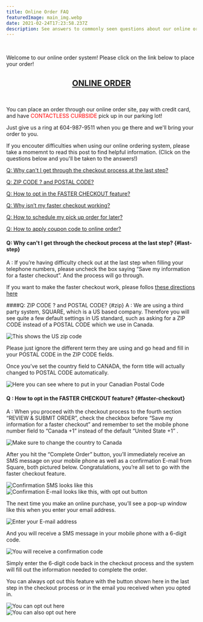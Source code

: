 ```yaml
---
title: Online Order FAQ
featuredImage: main_img.webp
date: 2021-02-24T17:23:58.237Z
description: See answers to commonly seen questions about our online order system.
---
```


<br/>

Welcome to our online order system!  Please click on the link below to place your order!
<div align="center"><h2><a href="https://ccs-chinese-restaurant-online-order.square.site/">ONLINE ORDER</a></h2></div>
<br/>


You can place an order through our online order site, pay with credit card, and have <span style="color:red">CONTACTLESS CURBSIDE</span> pick up in our parking lot!

Just give us a ring at 604-987-9511 when you ge there and we'll bring your order to you.

If you encouter difficulties when using our online ordering system, please take a momemnt to read this post to find helpful information. (Click on the questions below and you'll be taken to the answers!)

[Q: Why can't I get through the checkout process at the last step?](#last-step)

[Q: ZIP CODE ? and POSTAL CODE?](#zip)

[Q: How to opt in the FASTER CHECKOUT feature?](#faster-checkout)

[Q: Why isn’t my faster checkout working?](faster-checkout-broken)

[Q: How to schedule my pick up order for later?](#future-order)

[Q: How to apply coupon code to online order?](#coupon)






#### Q: Why can't I get through the checkout process at the last step? {#last-step}

A : If you’re having difficulty check out at the last step when filling your telephone numbers, please uncheck the box saying “Save my information for a faster checkout”.
And the process will go through.

If you want to make the faster checkout work, please follos [these directions here](#faster-checkout)

####Q: ZIP CODE ? and POSTAL CODE? {#zip}
A : We are using a third party system, SQUARE, which is a US based company. Therefore you will see quite a few default settings in US standard, such as asking for a ZIP CODE instead of a POSTAL CODE which we use in Canada.

![](zip_01.png "This shows the US zip code")

Please just ignore the different term they are using and go head and fill in your POSTAL CODE in the ZIP CODE fields.

Once you’ve set the country field to CANADA, the form title will actually changed to POSTAL CODE automatically.

![](zip_02.png "Here you can see where to put in your Canadian Postal Code")


#### Q : How to opt in the FASTER CHECKOUT feature? {#faster-checkout}
A : When you proceed with the checkout process to the fourth section “REVIEW & SUBMIT ORDER”, check the checkbox before “Save my information for a faster checkout” and remember to set the mobile phone number field to “Canada +1” instead of the default “United State +1” .

![](fast_checkout_01.png "Make sure to change the country to Canada")

After you hit the “Complete Order” button, you’ll immediately receive an SMS message on your mobile phone as well as a confirmation E-mail from Square, both pictured below. Congratulations, you’re all set to go with the faster checkout feature.

![](fast_checkout_02.jpg "Confirmation SMS looks like this")
<br/>
![](fast_checkout_03.png "Confirmation E-mail looks like this, with opt out button")

The next time you make an online purchase, you’ll see a pop-up window like this when you enter your email address.


![](fast_checkout_04.png "Enter your E-mail address")

And you will receive a SMS message in your mobile phone with a 6-digit code.

![](fast_checkout_05.png "You will receive a confirmation code")

Simply enter the 6-digit code back in the checkout process and the system will fill out the information needed to complete the order.

You can always opt out this feature with the button shown here in the last step in the checkout process or in the email you received when you opted in.

![](fast_checkout_06.png "You can opt out here")
<br/>
![](fast_checkout_03.png "You can also opt out here") 
